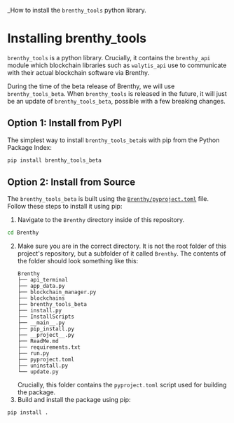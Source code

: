 \_How to install the `brenthy_tools` python library.

# Installing brenthy_tools

`brenthy_tools` is a python library.
Crucially, it contains the `brenthy_api` module which blockchain libraries such as `walytis_api` use to communicate with their actual blockchain software via Brenthy.

During the time of the beta release of Brenthy, we will use `brenthy_tools_beta`.
When `brenthy_tools` is released in the future, it will just be an update of `brenthy_tools_beta`, possible with a few breaking changes.

## Option 1: Install from PyPI

The simplest way to install `brenthy_tools_beta`is with pip from the Python Package Index:

```sh
pip install brenthy_tools_beta
```

## Option 2: Install from Source

The `brenthy_tools_beta` is built using the [`Brenthy/pyproject.toml`](/Brenthy/pyproject.toml) file.
Follow these steps to install it using pip:

1. Navigate to the `Brenthy` directory inside of this repository.

```sh
cd Brenthy
```

2. Make sure you are in the correct directory. It is not the root folder of this project's repository, but a subfolder of it called `Brenthy`. The contents of the folder should look something like this:
   ```
   Brenthy
   ├── api_terminal
   ├── app_data.py
   ├── blockchain_manager.py
   ├── blockchains
   ├── brenthy_tools_beta
   ├── install.py
   ├── InstallScripts
   ├── __main__.py
   ├── pip_install.py
   ├── __project__.py
   ├── ReadMe.md
   ├── requirements.txt
   ├── run.py
   ├── pyproject.toml
   ├── uninstall.py
   └── update.py
   ```
   Crucially, this folder contains the `pyproject.toml` script used for building the package.
3. Build and install the package using pip:

```sh
pip install .
```
